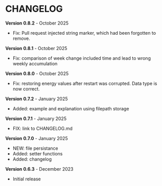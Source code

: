 # CHANGELOG

**Version 0.8.2** - October 2025<br/>

- Fix: Pull request injected string marker, which had been forgotten to remove.

**Version 0.8.1** - October 2025<br/>

- Fix: comparison of week change included time and lead to wrong weekly accumulation

**Version 0.8.0** - October 2025<br/>

- Fix: restoring energy values after restart was corrupted. Data type is now correct.

**Version 0.7.2** - January 2025<br/>

- Added: example and explanation using filepath storage<br/>

**Version 0.7.1** - January 2025<br/>

- FIX: link to CHANGELOG.md<br/>

**Version 0.7.0** - January 2025<br/>

- NEW: file persistance<br/>
- Added: setter functions<br/>
- Added: changelog<br/>

**Version 0.6.3** - December 2023<br/>

- Initial release<br/>
